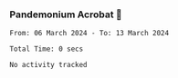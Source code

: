 ### Pandemonium Acrobat 🤸

<!--START_SECTION:waka-->

```all_time
From: 06 March 2024 - To: 13 March 2024

Total Time: 0 secs

No activity tracked
```

<!--END_SECTION:waka-->
